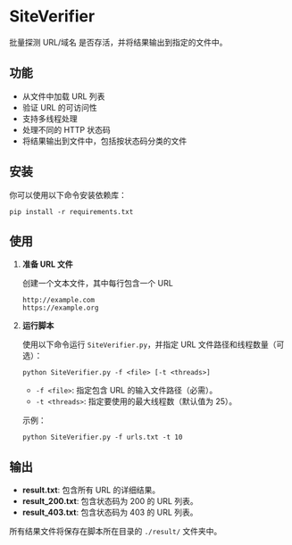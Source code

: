 # SiteVerifier

批量探测 URL/域名 是否存活，并将结果输出到指定的文件中。

## 功能

- 从文件中加载 URL 列表
- 验证 URL 的可访问性
- 支持多线程处理
- 处理不同的 HTTP 状态码
- 将结果输出到文件中，包括按状态码分类的文件

## 安装

你可以使用以下命令安装依赖库：

```
pip install -r requirements.txt
```

## 使用

1. **准备 URL 文件**

   创建一个文本文件，其中每行包含一个 URL

   ```
   http://example.com
   https://example.org
   ```

2. **运行脚本**

   使用以下命令运行 `SiteVerifier.py`，并指定 URL 文件路径和线程数量（可选）：

   ```
   python SiteVerifier.py -f <file> [-t <threads>]
   ```

   - `-f <file>`: 指定包含 URL 的输入文件路径（必需）。
   - `-t <threads>`: 指定要使用的最大线程数（默认值为 25）。

   示例：

   ```
   python SiteVerifier.py -f urls.txt -t 10
   ```

## 输出

- **result.txt**: 包含所有 URL 的详细结果。
- **result_200.txt**: 包含状态码为 200 的 URL 列表。
- **result_403.txt**: 包含状态码为 403 的 URL 列表。

所有结果文件将保存在脚本所在目录的 `./result/` 文件夹中。
